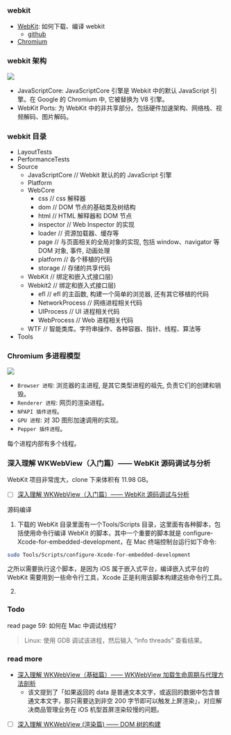 <!--
abbrlink: opv4lnaq
-->

### webkit

* [WebKit](https://webkit.org/): 如何下载、编译 webkit
  * [github](https://github.com/WebKit/webkit)
* [Chromium](www.chromium.org)

### webkit 架构

![](http://with.muyunyun.cn/93c9dbe4d56eb2c5f3be2a14e265ca2b.jpg-muyy)

* JavaScriptCore: JavaScriptCore 引擎是 Webkit 中的默认 JavaScript 引擎。在 Google 的 Chromium 中, 它被替换为 V8 引擎。
* WebKit Ports: 为 WebKit 中的非共享部分。包括硬件加速架构、网络栈、视频解码、图片解码。

### webkit 目录

* LayoutTests
* PerformanceTests
* Source
  * JavaScriptCore // Webkit 默认的的 JavaScript 引擎
  * Platform
  * WebCore
    * css         // css 解释器
    * dom         // DOM 节点的基础类及树结构
    * html        // HTML 解释器和 DOM 节点
    * inspector   // Web Inspector 的实现
    * loader      // 资源加载器、缓存等
    * page        // 与页面相关的全局对象的实现, 包括 window、navigator 等 DOM 对象, 事件, 动画处理
    * platform    // 各个移植的代码
    * storage     // 存储的共享代码
  * WebKit        // 绑定和嵌入式接口层)
  * Webkit2       // 绑定和嵌入式接口层)
    * efl             // efl 的主函数, 构建一个简单的浏览器, 还有其它移植的代码
    * NetworkProcess  // 网络进程相关代码
    * UIProcess       // UI 进程相关代码
    * WebProcess      // Web 进程相关代码
  * WTF       // 智能类库。字符串操作、各种容器、指针、线程、算法等
* Tools

### Chromium 多进程模型

![](http://with.muyunyun.cn/af3e700cca1056b8796667751e27e7ec.jpg-muyy)

* `Browser 进程`: 浏览器的主进程, 是其它类型进程的祖先, 负责它们的创建和销毁。
* `Renderer 进程`: 网页的渲染进程。
* `NPAPI 插件进程`。
* `GPU 进程`: 对 3D 图形加速调用的实现。
* `Pepper 插件进程`。

每个进程内部有多个线程。

### 深入理解 WKWebView（入门篇）—— WebKit 源码调试与分析

WebKit 项目非常庞大，clone 下来体积有 11.98 GB。

- [ ] [深入理解 WKWebView（入门篇）—— WebKit 源码调试与分析](https://mp.weixin.qq.com/s/VdkVBIQwj7WkAk8-5wppmQ)

源码编译

1. 下载的 WebKit 目录里面有一个Tools/Scripts 目录，这里面有各种脚本，包括使用命令行编译 WebKit 的脚本，其中一个重要的脚本就是 configure-Xcode-for-embedded-development，在 Mac 终端控制台运行如下命令:

```bash
sudo Tools/Scripts/configure-Xcode-for-embedded-development
```

之所以需要执行这个脚本，是因为 iOS 属于嵌入式平台，编译嵌入式平台的 WebKit 需要用到一些命令行工具，Xcode 正是利用该脚本构建这些命令行工具。

2.

### Todo

read page 59: 如何在 Mac 中调试线程?

> Linux: 使用 GDB 调试该进程，然后输入 “info threads” 查看结果。

### read more

* [深入理解 WKWebView（基础篇）—— WKWebView 加载生命周期与代理方法剖析](https://mp.weixin.qq.com/s/ZFui9IiMTWyLXGKZlbnzwQ)
  * 该文提到了「如果返回的 data 是普通文本文字，或返回的数据中包含普通文本文字，那只需要达到非空 200 字节即可以触发上屏渲染」，对应解决商品管理业务在 iOS 机型首屏渲染较慢的问题。

- [ ] [深入理解 WKWebView (渲染篇) —— DOM 树的构建](https://mp.weixin.qq.com/s/9FBKMJo0GaGJ1kEhCiNNZA)
